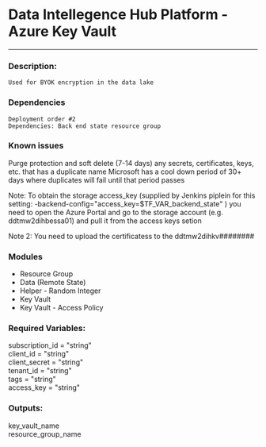 # Data Intellegence Hub Platform - Azure Key Vault  
---  

###  Description:  
    Used for BYOK encryption in the data lake

### Dependencies
    Deployment order #2
    Dependencies: Back end state resource group
    
### Known issues
Purge protection and soft delete (7-14 days)
any secrets, certificates, keys, etc. that has a duplicate name
Microsoft has a cool down period of 30+ days where duplicates will fail until that period passes

Note: To obtain the storage access_key (supplied by Jenkins piplein for this setting: -backend-config="access_key=$TF_VAR_backend_state" ) you need to open the Azure Portal and go to the storage account (e.g. ddtmw2dihbessa01) and pull it from the access keys setion

Note 2: You need to upload the certificatess to the ddtmw2dihkv########

### Modules  
- Resource Group  
- Data (Remote State)  
- Helper - Random Integer  
- Key Vault  
- Key Vault - Access Policy  

###  Required Variables:  
 subscription_id = "string"  
 client_id       = "string"  
 client_secret   = "string"  
 tenant_id       = "string"  
 tags            = "string"  
 access_key      = "string"  


###  Outputs:  
 key_vault_name  
 resource_group_name  